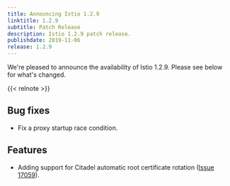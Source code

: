 ```yaml
---
title: Announcing Istio 1.2.9
linktitle: 1.2.9
subtitle: Patch Release
description: Istio 1.2.9 patch release.
publishdate: 2019-11-06
release: 1.2.9
---
```


We're pleased to announce the availability of Istio 1.2.9. Please see below for what's changed.

{{< relnote >}}

## Bug fixes

- Fix a proxy startup race condition.

## Features

- Adding support for Citadel automatic root certificate rotation ([Issue 17059](https://github.com/istio/istio/issues/17059)).
